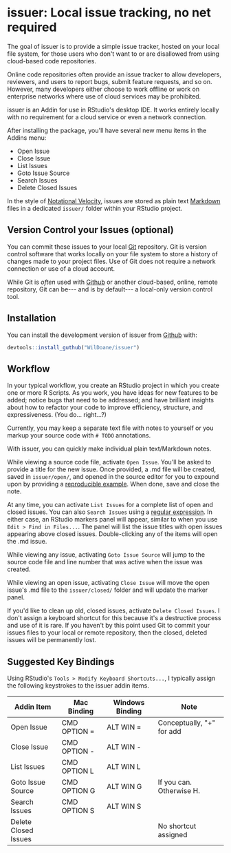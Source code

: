 # issuer: Local issue tracking, no net required

The goal of issuer is to provide a simple issue tracker, hosted on your local file system, for those users who don't want to or are disallowed from using cloud-based code repositories.

Online code repositories often provide an issue tracker to allow developers, reviewers, and users to report bugs, submit feature requests, and so on. However, many developers either choose to work offline or work on enterprise networks where use of cloud services may be prohibited.

issuer is an Addin for use in RStudio's desktop IDE. It works entirely locally with no requirement for a cloud service or even a network connection.

After installing the package, you'll have several new menu items in the Addins menu:

* Open Issue
* Close Issue
* List Issues
* Goto Issue Source
* Search Issues
* Delete Closed Issues

In the style of [Notational Velocity](http://notational.net/), issues are stored as plain text [Markdown](https://daringfireball.net/projects/markdown/basics) files in a dedicated `issuer/` folder within your RStudio project.

## Version Control your Issues (optional)

You can commit these issues to your local [Git](https://git-scm.com/) repository. Git is version control software that works locally on your file system to store a history of changes made to your project files. Use of Git does not require a network connection or use of a cloud account.

While Git is *often* used with [Github](https://github.com/) or another cloud-based, online, remote repository, Git can be--- and is by default--- a local-only version control tool.

## Installation

You can install the development version of issuer from [Github](https://github.com/WilDoane/issuer) with:

``` r
devtools::install_guthub("WilDoane/issuer")
```

## Workflow

In your typical workflow, you create an RStudio project in which you create one or more R Scripts. As you work, you have ideas for new features to be added; notice bugs that need to be addressed; and have brilliant insights about how to refactor your code to improve efficiency, structure, and expressiveness. (You do... right...?)

Currently, you may keep a separate text file with notes to yourself or you markup your source code with `# TODO` annotations.

With issuer, you can quickly make individual plain text/Markdown notes.

While viewing a source code file, activate `Open Issue`. You'll be asked to provide a title for the new issue. Once provided, a .md file will be created, saved in `issuer/open/`, and opened in the source editor for you to expound upon by providing a [reproducible example](https://stackoverflow.com/help/minimal-reproducible-example). When done, save and close the note.

At any time, you can activate `List Issues` for a complete list of open and closed issues. You can also `Search Issues` using a [regular expression](https://medium.com/factory-mind/regex-tutorial-a-simple-cheatsheet-by-examples-649dc1c3f285). In either case, an RStudio markers panel will appear, similar to when you use `Edit > Find in Files...`. The panel will list the issue titles with open issues appearing above closed issues. Double-clicking any of the items will open the .md issue.

While viewing any issue, activating `Goto Issue Source` will jump to the source code file and line number that was active when the issue was created.

While viewing an open issue, activating `Close Issue` will move the open issue's .md file to the `issuer/closed/` folder and will update the marker panel.

If you'd like to clean up old, closed issues, activate `Delete Closed Issues`. I don't assign a keyboard shortcut for this because it's a destructive process and use of it is rare. If you haven't by this point used Git to commit your issues files to your local or remote repository, then the closed, deleted issues will be permanently lost. 

## Suggested Key Bindings

Using RStudio's `Tools > Modify Keyboard Shortcuts...`, I typically 
assign the following keystrokes to the issuer addin items.


Addin Item            | Mac Binding       | Windows Binding  | Note
--------------------- | ----------------- | ---------------- | --------------
Open Issue            | CMD OPTION =      | ALT WIN =        | Conceptually, "+" for add
Close Issue           | CMD OPTION -      | ALT WIN -        |
List Issues           | CMD OPTION L      | ALT WIN L        |
Goto Issue Source     | CMD OPTION G      | ALT WIN G        | If you can. Otherwise H.
Search Issues         | CMD OPTION S      | ALT WIN S        |
Delete Closed Issues  |                   |                  | No shortcut assigned



